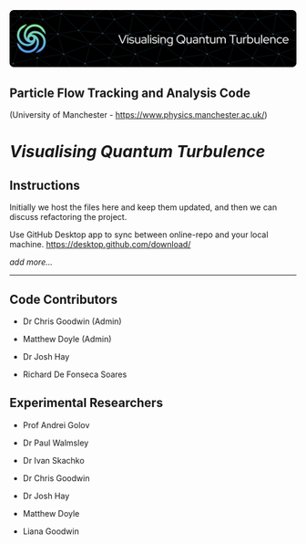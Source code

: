 ![Header](./github-header-image.png)

## Particle Flow Tracking and Analysis Code

(University of Manchester - https://www.physics.manchester.ac.uk/)

# *Visualising Quantum Turbulence*

## Instructions

Initially we host the files here and keep them updated, and then we can discuss refactoring the project.

Use GitHub Desktop app to sync between online-repo and your local machine. https://desktop.github.com/download/

*add more...*

---

## Code Contributors

- Dr Chris Goodwin (Admin)


- Matthew Doyle (Admin)

- Dr Josh Hay

- Richard De Fonseca Soares

## Experimental Researchers

- Prof Andrei Golov

- Dr Paul Walmsley

- Dr Ivan Skachko

- Dr Chris Goodwin

- Dr Josh Hay

- Matthew Doyle

- Liana Goodwin
